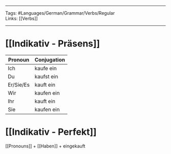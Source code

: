 ___
Tags: #Languages/German/Grammar/Verbs/Regular   
Links: [[Verbs]]
___
# [[Indikativ - Präsens]]
Pronoun|Conjugation
------------ | ------------
Ich | kaufe ein
Du | kaufst ein
Er/Sie/Es | kauft ein
Wir | kaufen ein
Ihr | kauft ein
Sie | kaufen ein


# [[Indikativ - Perfekt]]
[[Pronouns]] + [[Haben]] +  eingekauft